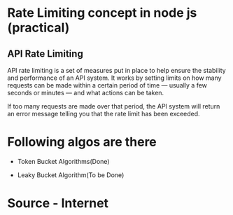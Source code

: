 # Rate Limiting concept in node js (practical)

## API Rate Limiting

API rate limiting is a set of measures put in place to help ensure the stability and performance of an API system. It works by setting limits on how many requests can be made within a certain period of time — usually a few seconds or minutes — and what actions can be taken.

If too many requests are made over that period, the API system will return an error message telling you that the rate limit has been exceeded.

# Following algos are there

- Token Bucket Algorithms(Done)

- Leaky Bucket Algorithm(To be Done)

# Source - Internet
